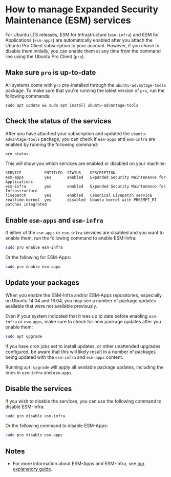 # How to manage Expanded Security Maintenance (ESM) services

For Ubuntu LTS releases, ESM for Infrastructure (`esm-infra`) and ESM for
Applications (`esm-apps`) are automatically enabled after you attach the
Ubuntu Pro Client subscription to your account. However, if you chose to
disable them initially, you can enable them at any time from the command line
using the Ubuntu Pro Client (`pro`).

## Make sure `pro` is up-to-date

All systems come with `pro` pre-installed through the `ubuntu-advantage-tools`
package. To make sure that you're running the latest version of `pro`, run the
following commands:

```console
sudo apt update && sudo apt install ubuntu-advantage-tools
```

## Check the status of the services

After you have attached your subscription and updated the
`ubuntu-advantage-tools` package, you can check if `esm-apps` and `esm-infra`
are enabled by running the following command:

```bash
pro status
```

This will show you which services are enabled or disabled on your machine:

```console
SERVICE          ENTITLED  STATUS    DESCRIPTION
esm-apps         yes       enabled   Expanded Security Maintenance for Applications
esm-infra        yes       enabled   Expanded Security Maintenance for Infrastructure
livepatch        yes       enabled   Canonical Livepatch service
realtime-kernel  yes       disabled  Ubuntu kernel with PREEMPT_RT patches integrated
```

## Enable `esm-apps` and `esm-infra`

If either of the `esm-apps` or `esm-infra` services are disabled and you want
to enable them, run the following command to enable ESM-Infra:

```bash
sudo pro enable esm-infra
```

Or the following for ESM-Apps:

```bash
sudo pro enable esm-apps
```

## Update your packages

When you enable the ESM-Infra and/or ESM-Apps repositories, especially on
Ubuntu 14.04 and 16.04, you may see a number of package updates available that
were not available previously.

Even if your system indicated that it was up to date before enabling
`esm-infra` or `esm-apps`, make sure to check for new package updates after
you enable them:

```bash
sudo apt upgrade
```

If you have cron jobs set to install updates, or other unattended upgrades
configured, be aware that this will likely result in a number of packages being
updated with the `esm-infra` and `esm-apps` content.

Running `apt upgrade` will apply all available package updates, including
the ones in `esm-infra` and `esm-apps`.

## Disable the services

If you wish to disable the services, you can use the following command to
disable ESM-Infra:

```bash
sudo pro disable esm-infra
```

Or the following command to disable ESM-Apps:

```bash
sudo pro disable esm-apps
```

## Notes

- For more information about ESM-Apps and ESM-Infra, see
[our explanatory guide](../explanations/about_esm).

